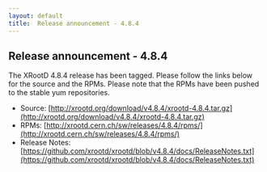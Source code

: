 ```yaml
---
layout: default
title:  Release announcement - 4.8.4
---
```


Release announcement - 4.8.4
-----------------------------

The XRootD 4.8.4 release has been tagged. Please follow the links
below for the source and the RPMs. Please note that the RPMs have been pushed
to the stable yum repositories.

 * Source: [http://xrootd.org/download/v4.8.4/xrootd-4.8.4.tar.gz](http://xrootd.org/download/v4.8.4/xrootd-4.8.4.tar.gz)
 * RPMs: [http://xrootd.cern.ch/sw/releases/4.8.4/rpms/](http://xrootd.cern.ch/sw/releases/4.8.4/rpms/)
 * Release Notes: [https://github.com/xrootd/xrootd/blob/v4.8.4/docs/ReleaseNotes.txt](https://github.com/xrootd/xrootd/blob/v4.8.4/docs/ReleaseNotes.txt)
